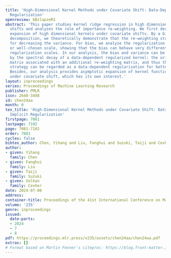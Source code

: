 ```yaml
---
title: 'High-Dimensional Kernel Methods under Covariate Shift: Data-Dependent Implicit
  Regularization'
openreview: bBzlapzeR1
abstract: 'This paper studies kernel ridge regression in high dimensions under covariate
  shifts and analyzes the role of importance re-weighting. We first derive the asymptotic
  expansion of high dimensional kernels under covariate shifts. By a bias-variance
  decomposition, we theoretically demonstrate that the re-weighting strategy allows
  for decreasing the variance. For bias, we analyze the regularization of the arbitrary
  or well-chosen scale, showing that the bias can behave very differently under different
  regularization scales. In our analysis, the bias and variance can be characterized
  by the spectral decay of a data-dependent regularized kernel: the original kernel
  matrix associated with an additional re-weighting matrix, and thus the re-weighting
  strategy can be regarded as a data-dependent regularization for better understanding.
  Besides, our analysis provides asymptotic expansion of kernel functions/vectors
  under covariate shift, which has its own interest.'
layout: inproceedings
series: Proceedings of Machine Learning Research
publisher: PMLR
issn: 2640-3498
id: chen24aa
month: 0
tex_title: 'High-Dimensional Kernel Methods under Covariate Shift: Data-Dependent
  Implicit Regularization'
firstpage: 7081
lastpage: 7102
page: 7081-7102
order: 7081
cycles: false
bibtex_author: Chen, Yihang and Liu, Fanghui and Suzuki, Taiji and Cevher, Volkan
author:
- given: Yihang
  family: Chen
- given: Fanghui
  family: Liu
- given: Taiji
  family: Suzuki
- given: Volkan
  family: Cevher
date: 2024-07-08
address:
container-title: Proceedings of the 41st International Conference on Machine Learning
volume: '235'
genre: inproceedings
issued:
  date-parts:
  - 2024
  - 7
  - 8
pdf: https://proceedings.mlr.press/v235/assets/chen24aa/chen24aa.pdf
extras: []
# Format based on Martin Fenner's citeproc: https://blog.front-matter.io/posts/citeproc-yaml-for-bibliographies/
---
```

